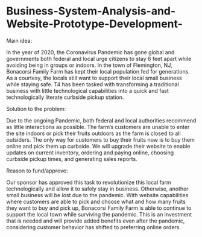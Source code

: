 # Business-System-Analysis-and-Website-Prototype-Development-

Main idea:

In the year of 2020, the Coronavirus Pandemic has gone global and governments both federal and local urge citizens to stay 6 feet apart while avoiding being in groups or indoors. In the town of Flemington, NJ, Bonacorsi Family Farm has kept their local population fed for generations. As a courtesy, the locals still want to support their local small business while staying safe. T4 has been tasked with transforming a traditional business with little technological capabilities into a quick and fast technologically literate curbside pickup station.


Solution to the problem:

Due to the ongoing Pandemic, both federal and local authorities recommend as little interactions as possible. The farm’s customers are unable to enter the site indoors or pick their fruits outdoors as the farm is closed to all outsiders. The only way for customers to buy their fruits now is to buy them online and pick them up curbside. We will upgrade their website to enable updates on current inventory, ordering and paying online, choosing curbside pickup times, and generating sales reports.


Reason to fund/approve:

Our sponsor has approved this task to revolutionize this local farm technologically and allow it to safely stay in business. Otherwise, another small business will be lost due to the pandemic. With website capabilities where customers are able to pick and choose what and how many fruits they want to buy and pick up, Bonacorsi Family Farm is able to continue to support the local town while surviving the pandemic. This is an investment that is needed and will provide added benefits even after the pandemic, considering customer behavior has shifted to preferring online orders.
